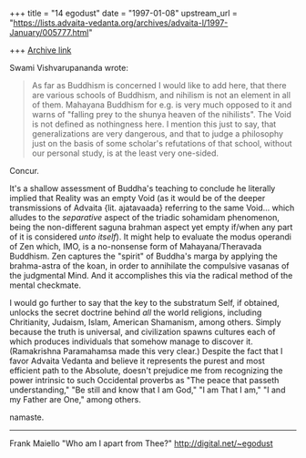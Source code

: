 +++
title = "14 egodust"
date = "1997-01-08"
upstream_url = "https://lists.advaita-vedanta.org/archives/advaita-l/1997-January/005777.html"

+++
[Archive link](https://lists.advaita-vedanta.org/archives/advaita-l/1997-January/005777.html)

Swami Vishvarupananda wrote:
>
> As far as Buddhism is concerned I would like to add here, that there are
> various schools of Buddhism, and nihilism is not an element in all of them.
> Mahayana Buddhism for e.g. is very much opposed to it and warns of "falling
> prey to the shunya heaven of the nihilists". The Void is not defined as
> nothingness here.
> I mention this just to say, that generalizations are very dangerous, and
> that to judge a philosophy just on the basis of some scholar's refutations
> of that school, without our personal study, is at the least very one-sided.
>

Concur.

It's a shallow assessment of Buddha's teaching to conclude he literally
implied that Reality was an empty Void (as it would be of the deeper
transmissions of Advaita {lit. ajatavaada} referring to the same Void...
which alludes to the *separative* aspect of the triadic sohamidam
phenomenon, being the non-different saguna brahman aspect yet empty
if/when any part of it is considered *unto itself*).  It might help to
evaluate the modus operandi of Zen which, IMO, is a no-nonsense form of
Mahayana/Theravada Buddhism.  Zen captures the "spirit" of Buddha's marga
by applying the brahma-astra of the koan, in order to annihilate the
compulsive vasanas of the judgmental Mind.  And it accomplishes this via
the radical method of the mental checkmate.

I would go further to say that the key to the substratum Self, if obtained,
unlocks the secret doctrine behind *all* the world religions, including
Chritianity, Judaism, Islam, American Shamanism, among others.  Simply
because the truth is universal, and civilization spawns cultures each of
which produces individuals that somehow manage to discover it. (Ramakrishna
Paramahamsa made this very clear.)  Despite the fact that I favor Advaita
Vedanta and believe it represents the purest and most efficient path to the
Absolute, doesn't prejudice me from recognizing the power intrinsic to such
Occidental proverbs as "The peace that passeth understanding," "Be still and
know that I am God," "I am That I am," "I and my Father are One," among others.

namaste.


-------
Frank Maiello
"Who am I apart from Thee?"
http://digital.net/~egodust

